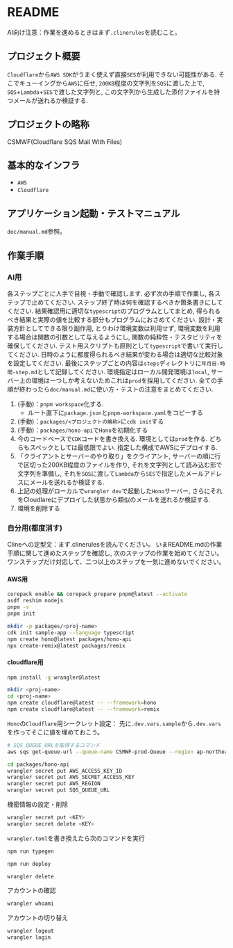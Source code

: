 # README

AI向け注意：作業を進めるときはまず`.clinerules`を読むこと。

## プロジェクト概要

`Cloudflare`から`AWS SDK`がうまく使えず直接`SES`が利用できない可能性がある.
そこでキューイングから`AWS`に任せ,
`200KB`程度の文字列を`SQS`に渡した上で,
`SQS`+`Lambda`+`SES`で渡した文字列と,
この文字列から生成した添付ファイルを持つメールが送れるか検証する.

## プロジェクトの略称

CSMWF(Cloudflare SQS Mail With Files)

## 基本的なインフラ

- `AWS`
- `Cloudflare`

## アプリケーション起動・テストマニュアル

`doc/manual.md`参照。

## 作業手順

### AI用

各ステップごとに人手で目視・手動で確認します.
必ず次の手順で作業し,
各ステップで止めてください.
ステップ終了時は何を確認するべきか箇条書きにしてください.
結果確認用に適切な`typescript`のプログラムとしてまとめ,
得られるべき結果と実際の値を比較する部分もプログラムにおさめてください.
設計・実装方針としてできる限り副作用,
とりわけ環境変数は利用せず,
環境変数を利用する場合は関数の引数として与えるようにし,
関数の純粋性・テスタビリティを確保してください.
テスト用スクリプトも原則として`typescript`で書いて実行してください.
日時のように都度得られるべき結果が変わる場合は適切な比較対象を設定してください.
最後にステップごとの内容は`steps`ディレクトリに`年月日-時間-step.md`として記録してください.
環境指定はローカル開発環境は`local`,
サーバー上の環境は一つしか考えないためこれは`prod`を採用してください.
全ての手順が終わったら`doc/manual.md`に使い方・テストの注意をまとめてください.

1. (手動)：`pnpm workspace`化する.
    - ルート直下に`package.json`と`pnpm-workspace.yaml`をコピーする
2. (手動)：`packages/<プロジェクトの略称>`に`cdk init`する
3. (手動)：`packages/hono-api`で`Hono`を初期化する
4. 今のコードベースで`CDK`コードを書き換える.
   環境としては`prod`を作る.
   どちらもスペックとしては最低限でよい.
   指定した構成でAWSにデプロイする.
5. 「クライアントとサーバーのやり取り」をクライアント,
   サーバーの順に行で区切った200KB程度のファイルを作り,
   それを文字列として読み込む形で文字列を準備し,
   それを`SQS`に渡して`Lambda`から`SES`で指定したメールアドレスにメールを送れるか検証する.
6. 上記の処理がローカルで`wrangler dev`で起動した`Hono`サーバー,
   さらにそれをCloudlareにデプロイした状態から類似のメールを送れるか検証する.
7. 環境を削除する

### 自分用(都度消す)

Clineへの定型文：まず.clinerulesを読んでください。
いまREADME.mdの作業手順に関して進めたステップを確認し,
次のステップの作業を始めてください。
ワンステップだけ対応して、二つ以上のステップを一気に進めないでください。

#### AWS用

```sh
corepack enable && corepack prepare pnpm@latest --activate
asdf reshim nodejs
pnpm -v
pnpm init

mkdir -p packages/<proj-name>
cdk init sample-app --language typescript
npm create hono@latest packages/hono-api
npx create-remix@latest packages/remix
```

#### cloudflare用

```sh
npm install -g wrangler@latest

mkdir <proj-name>
cd <proj-name>
npm create cloudflare@latest -- --framework=hono
npm create cloudflare@latest -- --framework=remix
```

`Hono`の`Cloudflare`用シークレット設定：
先に`.dev.vars.sample`から`.dev.vars`を作ってそこに値を埋めておこう。

```sh
# SQS_QUEUE_URLを取得するコマンド
aws sqs get-queue-url --queue-name CSMWF-prod-Queue --region ap-northeast-1 --output text

cd packages/hono-api
wrangler secret put AWS_ACCESS_KEY_ID
wrangler secret put AWS_SECRET_ACCESS_KEY
wrangler secret put AWS_REGION
wrangler secret put SQS_QUEUE_URL
```

機密情報の設定・削除

```sh
wrangler secret put <KEY>
wrangler secret delete <KEY>
```

`wrangler.toml`を書き換えたら次のコマンドを実行

```sh
npm run typegen
```

```sh
npm run deploy
```

```sh
wrangler delete
```

アカウントの確認

```sh
wrangler whoami
```

アカウントの切り替え

```sh
wrangler logout
wrangler login
```
